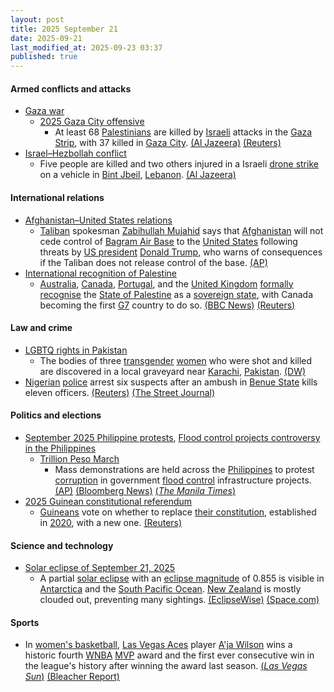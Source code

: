 ```yaml
---
layout: post
title: 2025 September 21
date: 2025-09-21
last_modified_at: 2025-09-23 03:37
published: true
---
```



#### Armed conflicts and attacks

* [Gaza war](https://en.wikipedia.org/wiki/Gaza_war "Gaza war")
  * [2025 Gaza City offensive](https://en.wikipedia.org/wiki/2025_Gaza_City_offensive "2025 Gaza City offensive")
    * At least 68 [Palestinians](https://en.wikipedia.org/wiki/Palestinians "Palestinians") are killed by [Israeli](https://en.wikipedia.org/wiki/Israel "Israel") attacks in the [Gaza Strip](https://en.wikipedia.org/wiki/Gaza_Strip "Gaza Strip"), with 37 killed in [Gaza City](https://en.wikipedia.org/wiki/Gaza_City "Gaza City"). [(Al Jazeera)](https://www.aljazeera.com/news/liveblog/2025/9/21/live-israel-kills-14-palestinians-in-gaza-since-dawn) [(Reuters)](https://www.reuters.com/world/middle-east/israel-presses-with-gaza-city-assault-34-palestinians-killed-2025-09-20/)
* [Israel–Hezbollah conflict](https://en.wikipedia.org/wiki/Israel%E2%80%93Hezbollah_conflict_%282023%E2%80%93present%29 "Israel–Hezbollah conflict (2023–present)")
  * Five people are killed and two others injured in a Israeli [drone strike](https://en.wikipedia.org/wiki/Drone_warfare "Drone warfare") on a vehicle in [Bint Jbeil](https://en.wikipedia.org/wiki/Bint_Jbeil "Bint Jbeil"), [Lebanon](https://en.wikipedia.org/wiki/Lebanon "Lebanon"). [(Al Jazeera)](https://www.aljazeera.com/news/2025/9/21/us-children-among-five-killed-in-israeli-drone-strike-on-southern-lebanon)

#### International relations

* [Afghanistan–United States relations](https://en.wikipedia.org/wiki/Afghanistan%E2%80%93United_States_relations "Afghanistan–United States relations")
  * [Taliban](https://en.wikipedia.org/wiki/Taliban "Taliban") spokesman [Zabihullah Mujahid](https://en.wikipedia.org/wiki/Zabihullah_Mujahid "Zabihullah Mujahid") says that [Afghanistan](https://en.wikipedia.org/wiki/Afghanistan "Afghanistan") will not cede control of [Bagram Air Base](https://en.wikipedia.org/wiki/Bagram_Air_Base "Bagram Air Base") to the [United States](https://en.wikipedia.org/wiki/United_States "United States") following threats by [US president](https://en.wikipedia.org/wiki/US_president "US president") [Donald Trump](https://en.wikipedia.org/wiki/Donald_Trump "Donald Trump"), who warns of consequences if the Taliban does not release control of the base. [(AP)](https://apnews.com/article/afghanistan-taliban-bagram-trump-airbase-122225b702aa6b788c3a9836add60db1)
* [International recognition of Palestine](https://en.wikipedia.org/wiki/International_recognition_of_Palestine "International recognition of Palestine")
  * [Australia](https://en.wikipedia.org/wiki/Australia "Australia"), [Canada](https://en.wikipedia.org/wiki/Canada "Canada"), [Portugal](https://en.wikipedia.org/wiki/Portugal "Portugal"), and the [United Kingdom](https://en.wikipedia.org/wiki/United_Kingdom "United Kingdom") [formally recognise](https://en.wikipedia.org/wiki/Diplomatic_recognition "Diplomatic recognition") the [State of Palestine](https://en.wikipedia.org/wiki/State_of_Palestine "State of Palestine") as a [sovereign state](https://en.wikipedia.org/wiki/Sovereign_state "Sovereign state"), with Canada becoming the first [G7](https://en.wikipedia.org/wiki/G7 "G7") country to do so. [(BBC News)](https://www.bbc.com/news/live/cpw1qkyke4nt) [(Reuters)](https://www.reuters.com/world/europe/portugal-formally-recognises-palestinian-state-minister-says-2025-09-21/)

#### Law and crime

* [LGBTQ rights in Pakistan](https://en.wikipedia.org/wiki/LGBTQ_rights_in_Pakistan "LGBTQ rights in Pakistan")
  * The bodies of three [transgender](https://en.wikipedia.org/wiki/Transgender "Transgender") [women](https://en.wikipedia.org/wiki/Trans_woman "Trans woman") who were shot and killed are discovered in a local graveyard near [Karachi](https://en.wikipedia.org/wiki/Karachi "Karachi"), [Pakistan](https://en.wikipedia.org/wiki/Pakistan "Pakistan"). [(DW)](https://www.dw.com/en/pakistan-3-transgender-women-shot-dead-in-karachi/a-74093957)
* [Nigerian](https://en.wikipedia.org/wiki/Nigeria "Nigeria") [police](https://en.wikipedia.org/wiki/Nigeria_Police_Force "Nigeria Police Force") arrest six suspects after an ambush in [Benue State](https://en.wikipedia.org/wiki/Benue_State "Benue State") kills eleven officers. [(Reuters)](https://www.reuters.com/world/africa/nigeria-police-arrest-six-after-deadly-ambush-benue-state-2025-09-22/) [(The Street Journal)](https://thestreetjournal.org/bodies-of-8-missing-policemen-recovered-after-deadly-attack-in-benue/)

#### Politics and elections

* [September 2025 Philippine protests](https://en.wikipedia.org/wiki/September_2025_Philippine_protests "September 2025 Philippine protests"), [Flood control projects controversy in the Philippines](https://en.wikipedia.org/wiki/Flood_control_projects_controversy_in_the_Philippines "Flood control projects controversy in the Philippines")
  * [Trillion Peso March](https://en.wikipedia.org/wiki/Trillion_Peso_March "Trillion Peso March")
    * Mass demonstrations are held across the [Philippines](https://en.wikipedia.org/wiki/Philippines "Philippines") to protest [corruption](https://en.wikipedia.org/wiki/Corruption_in_the_Philippines "Corruption in the Philippines") in government [flood control](https://en.wikipedia.org/wiki/Flood_control "Flood control") infrastructure projects. [(AP)](https://apnews.com/article/philippines-flood-control-corruption-protests-f5bdeafaf4772e579d71cdc17b630846) [(Bloomberg News)](https://www.bloomberg.com/news/articles/2025-09-21/thousands-rally-in-philippines-as-anger-builds-over-flood-graft) [(*The Manila Times*)](https://www.manilatimes.net/2025/09/21/news/students-faith-leaders-join-luneta-protest-rally/2187756)
* [2025 Guinean constitutional referendum](https://en.wikipedia.org/wiki/2025_Guinean_constitutional_referendum "2025 Guinean constitutional referendum")
  * [Guineans](https://en.wikipedia.org/wiki/Guinea "Guinea") vote on whether to replace [their constitution](https://en.wikipedia.org/wiki/Constitution_of_Guinea "Constitution of Guinea"), established in [2020](https://en.wikipedia.org/wiki/2020_Guinean_constitutional_referendum "2020 Guinean constitutional referendum"), with a new one. [(Reuters)](https://www.reuters.com/world/africa/guinea-votes-referendum-that-could-let-coup-leader-run-president-2025-09-21/)

#### Science and technology

* [Solar eclipse of September 21, 2025](https://en.wikipedia.org/wiki/Solar_eclipse_of_September_21%2C_2025 "Solar eclipse of September 21, 2025")
  * A partial [solar eclipse](https://en.wikipedia.org/wiki/Solar_eclipse "Solar eclipse") with an [eclipse magnitude](https://en.wikipedia.org/wiki/Magnitude_of_eclipse "Magnitude of eclipse") of 0.855 is visible in [Antarctica](https://en.wikipedia.org/wiki/Antarctica "Antarctica") and the [South Pacific Ocean](https://en.wikipedia.org/wiki/South_Pacific_Ocean "South Pacific Ocean"). [New Zealand](https://en.wikipedia.org/wiki/New_Zealand "New Zealand") is mostly clouded out, preventing many sightings. [(EclipseWise)](https://eclipsewise.com/solar/SEprime/2001-2100/SE2025Sep21Pprime.html) [(Space.com)](https://www.space.com/stargazing/solar-eclipses/dont-miss-the-partial-solar-eclipse-today-sept-21-2025-where-when-and-how-to-see-it)

#### Sports

* In [women's basketball](https://en.wikipedia.org/wiki/Women%27s_basketball "Women's basketball"), [Las Vegas Aces](https://en.wikipedia.org/wiki/Las_Vegas_Aces "Las Vegas Aces") player [A'ja Wilson](https://en.wikipedia.org/wiki/A%27ja_Wilson "A'ja Wilson") wins a historic fourth [WNBA](https://en.wikipedia.org/wiki/Women%27s_National_Basketball_Association "Women's National Basketball Association") [MVP](https://en.wikipedia.org/wiki/WNBA_Most_Valuable_Player "WNBA Most Valuable Player") award and the first ever consecutive win in the league's history after winning the award last season. [(*Las Vegas Sun*)](https://lasvegassun.com/news/2025/sep/21/aces-aja-wilson-earns-historic-fourth-wnba-mvp-awa/) [(Bleacher Report)](https://bleacherreport.com/articles/25248129-aces-aja-wilson-makes-history-4th-wnba-mvp-award-full-2025-voting-results)
